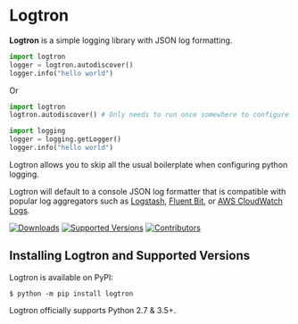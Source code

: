 # Logtron

**Logtron** is a simple logging library with JSON log formatting.

```python
import logtron
logger = logtron.autodiscover()
logger.info("hello world")
```

Or

```python
import logtron
logtron.autodiscover() # Only needs to run once somewhere to configure the root logger

import logging
logger = logging.getLogger()
logger.info("hello world")
```

Logtron allows you to skip all the usual boilerplate when configuring python logging.

Logtron will default to a console JSON log formatter that is compatible with popular log aggregators such as [Logstash](https://www.elastic.co/guide/en/logstash/current/introduction.html), [Fluent Bit](https://docs.fluentbit.io/manual/), or [AWS CloudWatch Logs](https://docs.aws.amazon.com/AmazonCloudWatch/latest/logs/WhatIsCloudWatchLogs.html).

[![Downloads](https://pepy.tech/badge/logtron/month)](https://pepy.tech/project/logtron/month)
[![Supported Versions](https://img.shields.io/pypi/pyversions/logtron.svg)](https://pypi.org/project/logtron)
[![Contributors](https://img.shields.io/github/contributors/ilija1/logtron.svg)](https://github.com/ilija1/logtron/graphs/contributors)

## Installing Logtron and Supported Versions

Logtron is available on PyPI:

```shell
$ python -m pip install logtron
```

Logtron officially supports Python 2.7 & 3.5+.
